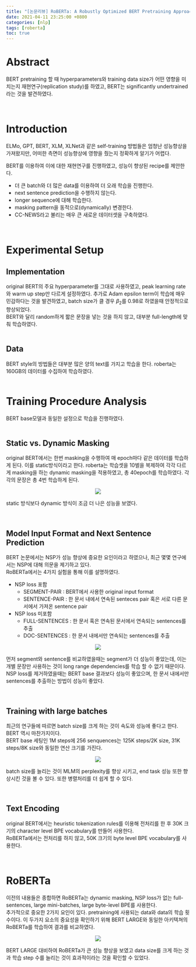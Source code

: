 ```yaml
---
title: "[논문리뷰] RoBERTa: A Robustly Optimized BERT Pretraining Approach"
date: 2021-04-11 23:25:00 +0800
categories: [nlp]
tags: [roberta]
toc: true
---
```


# Abstract

BERT pretraining 할 때 hyperparameters와 training data size가 어떤 영향을 미치는지 재현연구(replication study)를 하였고, BERT는 significantly undertrained라는 것을 발견하였다. 

&nbsp;

# Introduction
ELMo, GPT, BERT, XLM, XLNet과 같은 self-training 방법들은 엄청난 성능향상을 가져왔지만, 어떠한 측면이  성능향상에 영향을 줬는지 정확하게 알기가 어렵다.

BERT를 이용하여 이에 대한 재현연구를 진행하였고, 성능이 향상된 recipe를 제안한다.

- 더 큰 batch와 더 많은 data를 이용하여 더 오래 학습을 진행한다.
- next sentence prediction을 수행하지 않는다.
- longer sequence에 대해 학습한다.
- masking pattern을 동적으로(dynamically) 변경한다.
- CC-NEWS라고 불리는 매우 큰 새로운 데이터셋을 구축하였다.  

&nbsp;

# Experimental Setup
## Implementation
original BERT의 주요 hyperparameter를 그대로 사용하였고, peak learning rate와 warm up step만 다르게 설정하였다. 추가로 Adam epsilon term이 학습에 매우 민감하다는 것을 발견하였고, batch size가 클 경우 $\beta_2$를 0.98로 하였을때 안정적으로 향상되었다.  
BERT와 달리 random하게 짧은 문장을 넣는 것을 하지 않고, 대부분 full-length에 맞춰 학습하였다.  
&nbsp;

## Data
BERT style의 방법들은 대부분 많은 양의 text를 가지고 학습을 한다. roberta는 160GB의 데이터를 수집하여 학습하였다.  
&nbsp;

# Training Procedure Analysis
BERT base모델과 동일한 설정으로 학습을 진행하였다.  
&nbsp;

## Static vs. Dynamic Masking
original BERT에서는 한번 masking을 수행하여 매 epoch마다 같은 데이터를 학습하게 된다. 이를 static방식이라고 한다. roberta는 학습셋을 10벌을 복제하여 각각 다르게 masking을 하는 dynamic masking을 적용하였고, 총 40epoch를 학습하였다. 각각의 문장은 총 4번 학습하게 된다.
<p align="center"><img src="/images/nlp/paper/roberta/table_1.png"></p>
static 방식보다 dynamic 방식이 조금 더 나은 성능을 보였다.  

&nbsp;

## Model Input Format and Next Sentence Prediction
BERT 논문에서는 NSP가 성능 향상에 중요한 요인이라고 하였으나, 최근 몇몇 연구에서는 NSP에 대해 의문을 제기하고 있다.  
RoBERTa에서는 4가지 실험을 통해 이를 설명하였다.
- NSP loss 포함
    - SEGMENT-PAIR : BERT에서 사용한 original input format
    - SENTENCE-PAIR : 한 문서 내에서 연속된 senteces pair 혹은 서로 다른 문서에서 가져온 sentence pair
- NSP loss 미포함
    - FULL-SENTENCES : 한 문서 혹은 연속된 문서에서 연속되는 sentences를 추출
    - DOC-SENTENCES : 한 문서 내에서만 연속되는 sentences를 추출
<p align="center"><img src="/images/nlp/paper/roberta/table_2.png"></p>
먼저 segment와 sentence를 비교하였을때는 segment가 더 성능이 좋았는데, 이는 개별 문장만 사용하는 것이 long range dependencies를 학습 할 수 없기 때문이다.  
NSP loss를 제거하였을때는 BERT base 결과보다 성능이 좋았으며, 한 문서 내에서만 sentences를 추출하는 방법이 성능이 좋았다.  

&nbsp;

## Training with large batches
최근의 연구들에 따르면 batch size를 크게 하는 것이 속도와 성능에 좋다고 한다. BERT 역시 마찬가지이다.  
BERT base 세팅인 1M steps에 256 senquences는 125K steps/2K size, 31K steps/8K size와 동일한 연산 크기를 가진다.
<p align="center"><img src="/images/nlp/paper/roberta/table_3.png"></p>
batch size를 늘리는 것이 MLM의 perplexity를 향상 시키고, end task 성능 또한 향상시킨 것을 볼 수 있다.  
또한 병렬처리를 더 쉽게 할 수 있다.  

&nbsp;

## Text Encoding
original BERT에서는 heuristic tokenization rules를 이용해 전처리를 한 후 30K 크기의 character level BPE vocabulary를 만들어 사용한다.  
RoBERTa에서는 전처리를 하지 않고, 50K 크기의 byte level BPE vocabulary를 사용한다.  

&nbsp;

# RoBERTa
이전의 내용들은 종합하면 RoBERTa는 dynamic masking, NSP loss가 없는 full-sentences, large mini-batches, large byte-level BPE를 사용한다.  
추가적으로 중요한 2가지 요인이 있다. pretraining에 사용되는 data와 data의 학습 횟수이다. 이 두가지 요소의 중요성을 확인하기 위해 BERT LARGE와 동일한 아키텍쳐의 RoBERTa를 학습하여 결과를 비교하였다.
<p align="center"><img src="/images/nlp/paper/roberta/table_4.png"></p>
BERT LARGE 대비하여 RoBERTa가 큰 성능 향상을 보였고 data size를 크게 하는 것과 학습 step 수를 늘리는 것이 효과적이라는 것을 확인할 수 있었다.
